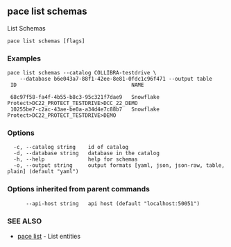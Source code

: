 ## pace list schemas

List Schemas

```
pace list schemas [flags]
```

### Examples

```
pace list schemas --catalog COLLIBRA-testdrive \
	--database b6e043a7-88f1-42ee-8e81-0fdc1c96f471 --output table
 ID                                     NAME

 68c97f58-fa4f-4b55-b8c3-95c321f7dae9   Snowflake Protect>DC22_PROTECT_TESTDRIVE>DCC_22_DEMO
 10255be7-c2ac-43ae-be0a-a34d4e7c88b7   Snowflake Protect>DC22_PROTECT_TESTDRIVE>DEMO
```

### Options

```
  -c, --catalog string    id of catalog
  -d, --database string   database in the catalog
  -h, --help              help for schemas
  -o, --output string     output formats [yaml, json, json-raw, table, plain] (default "yaml")
```

### Options inherited from parent commands

```
      --api-host string   api host (default "localhost:50051")
```

### SEE ALSO

* [pace list](pace_list.md)	 - List entities

